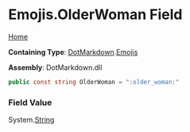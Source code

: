 # Emojis\.OlderWoman Field

[Home](../../../README.md)

**Containing Type**: [DotMarkdown](../../README.md)\.[Emojis](../README.md)

**Assembly**: DotMarkdown\.dll

```csharp
public const string OlderWoman = ":older_woman:"
```

### Field Value

System\.[String](https://docs.microsoft.com/en-us/dotnet/api/system.string)
